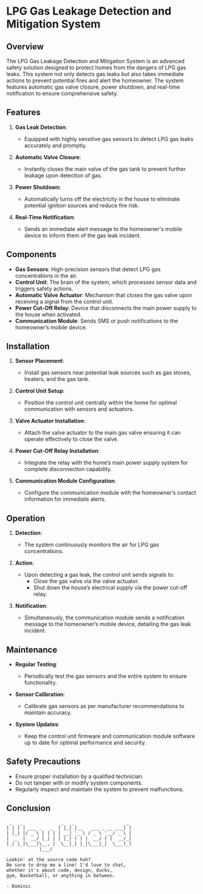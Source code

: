 # LPG Gas Leakage Detection and Mitigation System

## Overview

The LPG Gas Leakage Detection and Mitigation System is an advanced safety solution designed to protect homes from the dangers of LPG gas leaks. This system not only detects gas leaks but also takes immediate actions to prevent potential fires and alert the homeowner. The system features automatic gas valve closure, power shutdown, and real-time notification to ensure comprehensive safety.

## Features

1. **Gas Leak Detection**:
   - Equipped with highly sensitive gas sensors to detect LPG gas leaks accurately and promptly.
   
2. **Automatic Valve Closure**:
   - Instantly closes the main valve of the gas tank to prevent further leakage upon detection of gas.

3. **Power Shutdown**:
   - Automatically turns off the electricity in the house to eliminate potential ignition sources and reduce fire risk.

4. **Real-Time Notification**:
   - Sends an immediate alert message to the homeowner's mobile device to inform them of the gas leak incident.

## Components

- **Gas Sensors**: High-precision sensors that detect LPG gas concentrations in the air.
- **Control Unit**: The brain of the system, which processes sensor data and triggers safety actions.
- **Automatic Valve Actuator**: Mechanism that closes the gas valve upon receiving a signal from the control unit.
- **Power Cut-Off Relay**: Device that disconnects the main power supply to the house when activated.
- **Communication Module**: Sends SMS or push notifications to the homeowner’s mobile device.

## Installation

1. **Sensor Placement**:
   - Install gas sensors near potential leak sources such as gas stoves, heaters, and the gas tank.

2. **Control Unit Setup**:
   - Position the control unit centrally within the home for optimal communication with sensors and actuators.

3. **Valve Actuator Installation**:
   - Attach the valve actuator to the main gas valve ensuring it can operate effectively to close the valve.

4. **Power Cut-Off Relay Installation**:
   - Integrate the relay with the home’s main power supply system for complete disconnection capability.

5. **Communication Module Configuration**:
   - Configure the communication module with the homeowner’s contact information for immediate alerts.

## Operation

1. **Detection**:
   - The system continuously monitors the air for LPG gas concentrations.
   
2. **Action**:
   - Upon detecting a gas leak, the control unit sends signals to:
     - Close the gas valve via the valve actuator.
     - Shut down the house’s electrical supply via the power cut-off relay.
   
3. **Notification**:
   - Simultaneously, the communication module sends a notification message to the homeowner’s mobile device, detailing the gas leak incident.

## Maintenance

- **Regular Testing**:
  - Periodically test the gas sensors and the entire system to ensure functionality.
  
- **Sensor Calibration**:
  - Calibrate gas sensors as per manufacturer recommendations to maintain accuracy.

- **System Updates**:
  - Keep the control unit firmware and communication module software up to date for optimal performance and security.

## Safety Precautions

- Ensure proper installation by a qualified technician.
- Do not tamper with or modify system components.
- Regularly inspect and maintain the system to prevent malfunctions.

## Conclusion
     _   _              _   _                   _
    | | | | ___ _   _  | |_| |__   ___ _ __ ___| |
    | |_| |/ _ \ | | | | __| '_ \ / _ \ '__/ _ \ |
    |  _  |  __/ |_| | | |_| | | |  __/ | |  __/_|
    |_| |_|\___|\__, |  \__|_| |_|\___|_|  \___(_)
                |___/

    Lookin' at the source code huh?
    Be sure to drop me a line! I'd love to chat,
    whether it's about code, design, ducks,
    gym, Basketball, or anything in between.

    - Dominic
